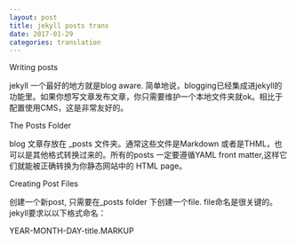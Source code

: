```yaml
---
layout: post
title: jekyll posts trans
date: 2017-01-29
categories: translation
---
```


Writing posts

jekyll 一个最好的地方就是blog aware. 简单地说，blogging已经集成进jekyll的功能里。如果你想写文章发布文章，你只需要维护一个本地文件夹就ok。相比于配置使用CMS，这是非常友好的。

The Posts Folder

blog 文章存放在 _posts 文件夹。通常这些文件是Markdown 或者是THML，也可以是其他格式转换过来的。所有的posts 一定要遵循YAML front matter,这样它们就能被正确转换为你静态网站中的 HTML page。

Creating Post Files

创建一个新post, 只需要在_posts folder 下创建一个file. file命名是很关键的。jekyll要求以以下格式命名：

YEAR-MONTH-DAY-title.MARKUP

